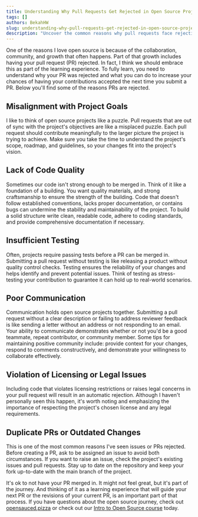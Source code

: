 ```yaml
---
title: Understanding Why Pull Requests Get Rejected in Open Source Projects
tags: []
authors: BekahHW
slug: understanding-why-pull-requests-get-rejected-in-open-source-projects
description: "Uncover the common reasons why pull requests face rejection in open source projects. Explore misalignment with project goals, code quality issues, testing shortcomings, communication challenges, licensing violations, and the impact of duplicative or outdated changes. Enhance your understanding of open source collaboration and increase the chances of having your contributions accepted."
---
```



One of the reasons I love open source is because of the collaboration, community, and growth that often happens. Part of that growth includes having your pull request (PR) rejected. In fact, I think we should embrace this as part of the learning experience. To fully learn, you need to understand why your PR was rejected and what you can do to increase your chances of having your contributions accepted the next time you submit a PR. Below you'll find some of the reasons PRs are rejected.

## Misalignment with Project Goals
I like to think of open source projects like a puzzle. Pull requests that are out of sync with the project's objectives are like a misplaced puzzle. Each pull request should contribute meaningfully to the larger picture the project is trying to achieve. Make sure you take the time to understand the project's scope, roadmap, and guidelines, so your changes fit into the project's vision.

## Lack of Code Quality
Sometimes our code isn't strong enough to be merged in. Think of it like a foundation of a building. You want quality materials, and strong craftsmanship to ensure the strength of the building. Code that doesn't follow established conventions, lacks proper documentation, or contains bugs can undermine the stability and maintainability of the project. To build a solid structure write clean, readable code, adhere to coding standards, and provide comprehensive documentation if necessary.

## Insufficient Testing
Often, projects require passing tests before a PR can be merged in. Submitting a pull request without testing is like releasing a product without quality control checks. Testing ensures the reliability of your changes and helps identify and prevent potential issues. Think of testing as stress-testing your contribution to guarantee it can hold up to real-world scenarios.

## Poor Communication
Communication holds open source projects together. Submitting a pull request without a clear description or failing to address reviewer feedback is like sending a letter without an address or not responding to an email. Your ability to communicate demonstrates whether or not you'd be a good teammate, repeat contributor, or community member. Some tips for maintaining positive community include: provide context for your changes, respond to comments constructively, and demonstrate your willingness to collaborate effectively.

## Violation of Licensing or Legal Issues
Including code that violates licensing restrictions or raises legal concerns in your pull request will result in an automatic rejection. Although I haven't personally seen this happen, it's worth noting and emphasizing the importance of respecting the project's chosen license and any legal requirements.

## Duplicate PRs or Outdated Changes
This is one of the most common reasons I've seen issues or PRs rejected. Before creating a PR, ask to be assigned an issue to avoid both circumstances. If you want to raise an issue, check the project's existing issues and pull requests. Stay up to date on the repository and keep your fork up-to-date with the main branch of the project.

It's ok to not have your PR merged in. It might not feel great, but it's part of the journey. And thinking of it as a learning experience that will guide your next PR or the revisions of your current PR, is an important part of that process. If you have questions about the open source journey, check out [opensauced.pizza](https://opensauced.pizza/) or check out our [Intro to Open Source course](https://github.com/open-sauced/intro) today. 